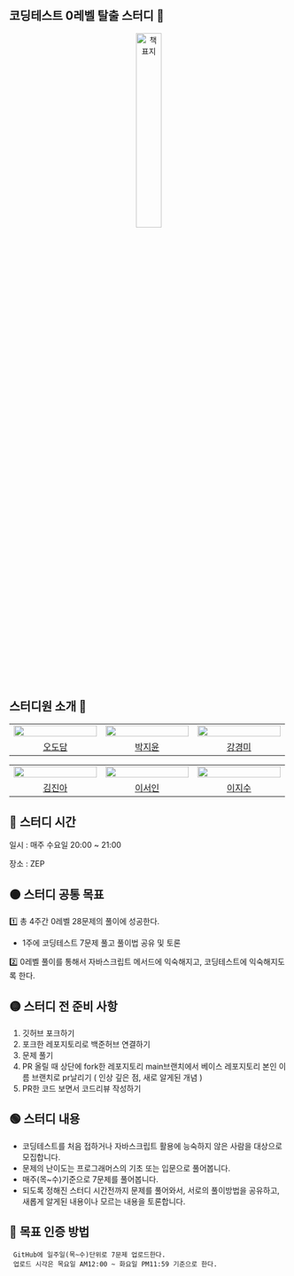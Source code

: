 ## 코딩테스트 0레벨 탈출 스터디 💛
<div align="center">
<img src="https://modulabs.co.kr/wp-content/uploads/2023/11/image-1536x864.jpeg" width="30%" alt="책 표지" />  
</div>

## 스터디원 소개 🐣 
<div align="center">
<table>
  <tr>
    <td>
      <img src="https://github.com/Dodam0719.png?size=100" width="150px" height="15%"/>
    </td>
    <td>
      <img src="https://github.com/hijiyun.png?size=100" width="150px" height="15%"/>
    </td>
    <td>
      <img src="https://github.com/gaem-gaem.png?size=100" width="150px" height="15%"/>
    </td>
  </tr>
  <tr>
    <td align="center">
      <a href="https://github.com/Dodam0719 ">
      오도담
      </a>
    </td>
    <td align="center">
      <a href="https://github.com/hijiyun">
      박지윤
      </a>
    </td>
    <td align="center">
      <a href="https://github.com/gaem-gaem">
      강경미
      </a>
    </td>
  </tr>
</table>

<table>
  <tr>
    <td>
      <img src="https://github.com/jinah-dev.png?size=100" width="150px" height="15%"/>
    </td>
    <td>
      <img src="https://github.com/Seoin02.png?size=100" width="150px" height="15%"/>
    </td>
    <td>
      <img src="https://github.com/elenfl0122.png?size=100" width="150px" height="15%"/>
    </td>
  </tr>
  <tr>
      <td align="center">
        <a href="https://github.com/jinah-dev">
        김진아
        </a>
      </td>
      <td align="center">
        <a href="https://github.com/Seoin02">
        이서인
        </a>
      </td>
      <td align="center">
        <a href="https://github.com/elenfl0122">
        이지수
        </a>
      </td>
  </tr>
</table>
</div>

## 🔴 스터디 시간 

일시 : 매주 수요일 20:00 ~ 21:00

장소 : ZEP

## 🟠 스터디 공통 목표 

1️⃣ 총 4주간 0레벨 28문제의 풀이에 성공한다.<br />
- 1주에 코딩테스트 7문제 풀고 풀이법 공유 및 토론 <br/>

2️⃣ 0레벨 풀이를 통해서 자바스크립트 메서드에 익숙해지고, 코딩테스트에 익숙해지도록 한다.

## 🟡 스터디 전 준비 사항 
1. 깃허브 포크하기
2. 포크한 레포지토리로 백준허브 연결하기
3. 문제 풀기 
4. PR 올릴 때 상단에 fork한 레포지토리 main브랜치에서 베이스 레포지토리 본인 이름 브랜치로 pr날리기 ( 인상 깊은 점, 새로 알게된 개념 )
5. PR한 코드 보면서 코드리뷰 작성하기 

## 🟢 스터디 내용 
-  코딩테스트를 처음 접하거나 자바스크립트 활용에 능숙하지 않은 사람을 대상으로 모집합니다.
- 문제의 난이도는 프로그래머스의 기초 또는 입문으로 풀어봅니다.
- 매주(목~수)기준으로 7문제를 풀어봅니다.
- 되도록 정해진 스터디 시간전까지 문제를 풀어와서, 서로의 풀이방법을 공유하고, 새롭게 알게된 내용이나 모르는 내용을 토론합니다.
  
## 🔵 목표 인증 방법 
     GitHub에 일주일(목~수)단위로 7문제 업로드한다.
     업로드 시각은 목요일 AM12:00 ~ 화요일 PM11:59 기준으로 한다.
